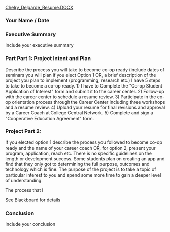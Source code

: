 [Chelry_Delgarde_Resume.DOCX](https://github.com/Schellry/IT1025-1/files/7375919/Chelry_Delgarde_Resume.DOCX)
### Your Name / Date

### Executive Summary

Include your executive summary

### Part Part 1: Project Intent and Plan

Describe the process you will take to become co-op ready (include dates of seminars you will plan if you elect Option 1 OR, a brief description of the project you plan to implement (programming, research etc.)
I have 5 steps to take to become a co-op ready.   1) I have to Complete the "Co-op Student Application of Interest" form and submit it to the career center. 
                                                  2) Follow-up with the career center to schedule a resume review.
                                                  3)  Participate in the co-op orientation process through the Career Center including three workshops and a resume review.
                                                  4)  Upload your resume for final revisions and approval by a Career Coach at College Central Network. 
                                                  5)  Complete and sign a "Cooperative Education Agreement" form.  

### Project Part 2:

If you elected option 1 describe the process you followed to become co-op ready and the name of your career coach OR, for option 2, present your program, application, reach etc.  There is no specific guidelines on the length or development success.  Some students plan on creating an app and find that they only got to determining the full purpose, outcomes and technology which is fine.  The purpose of the project is to take a topic of particular interest to you and spend some more time to gain a deeper level of understanding.

The process that I 

See Blackboard for details

### Conclusion

Include your conclusion

